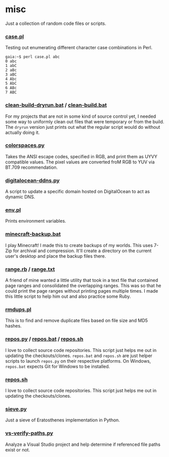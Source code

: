 # misc
Just a collection of random code files or scripts.


### [case.pl][1]
Testing out enumerating different character case combinations in Perl.

    gaia:~$ perl case.pl abc
    0 abc
    1 abC
    2 aBc
    3 aBC
    4 Abc
    5 AbC
    6 ABc
    7 ABC


### [clean-build-dryrun.bat][2] / [clean-build.bat][3]
For my projects that are not in some kind of source control yet, I needed some
way to uniformly clean out files that were temporary or from the build. The
`dryrun` version just prints out what the regular script would do without
actually doing it.


### [colorspaces.py][4]
Takes the ANSI escape codes, specified in RGB, and print them as UYVY compatible
values. The pixel values are converted froM RGB to YUV via BT.709 recommendation.


### [digitalocean-ddns.py][5]
A script to update a specific domain hosted on DigitalOcean to act as dynamic DNS.


### [env.pl][6]
Prints environment variables.


### [minecraft-backup.bat][7]
I play Minecraft! I made this to create backups of my worlds. This uses 7-Zip
for archival and compression. It'll create a directory on the current user's
desktop and place the backup files there.


### [range.rb][8] / [range.txt][9]
A friend of mine wanted a little utility that took in a text file that contained
page ranges and consolidated the overlapping ranges. This was so that he could
print the page ranges without printing pages multiple times. I made this little
script to help him out and also practice some Ruby.


### [rmdups.pl][10]
This is to find and remove duplicate files based on file size and MD5 hashes.


### [repos.py][11] / [repos.bat][12] / [repos.sh][13]
I love to collect source code repositories. This script just helps me out in
updating the checkouts/clones. `repos.bat` and `repos.sh` are just helper
scripts to launch `repos.py` on their respective platforms. On Windows,
`repos.bat` expects Git for Windows to be installed.


### [repos.sh][14]
I love to collect source code repositories. This script just helps me out in
updating the checkouts/clones.


### [sieve.py][15]
Just a sieve of Eratosthenes implementation in Python.


### [vs-verify-paths.py][16]
Analyze a Visual Studio project and help determine if referenced file paths
exist or not.


[1]: perl/case.pl
[2]: batch/clean-build-dryrun.bat
[3]: batch/clean-build.bat
[4]: python/colorspaces.py
[5]: python/digitalocean-ddns.py
[6]: perl/env.pl
[7]: batch/minecraft-backup.bat
[8]: ruby/range.rb
[9]: ruby/range.txt
[10]: perl/rmdups.pl
[11]: python/repos.py
[12]: python/repos.bat
[13]: python/repos.sh
[14]: sh/repos.sh
[15]: python/sieve.py
[16]: python/vs-verify-paths.py
